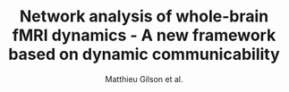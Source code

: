 ---
cat: gaia
subcat: architecture
bestof: false
author: Matthieu Gilson et al.
title: Network analysis of whole-brain fMRI dynamics - A new framework based on dynamic communicability
journal: NeuroImage
year: 2019
type: article
url: https -//www.sciencedirect.com/science/article/pii/S1053811919305889
doi: 10.1016/j.neuroimage.2019.116007
---